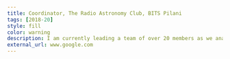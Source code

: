 ```yaml
---
title: Coordinator, The Radio Astronomy Club, BITS Pilani
tags: [2018-20]
style: fill
color: warning
description: I am currently leading a team of over 20 members as we analyze data from the SWAN (The Indian Sky Watch Array Network) and LIGO Observatories. Currently, we are designing a deep learning network to search for gravitational wave signals in timeseries data. The Radio Astronomy Club is affiliated to Raman Research Institute, India.
external_url: www.google.com
---
```

